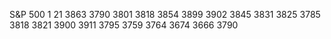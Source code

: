 S&P 500
1
21
3863
3790
3801
3818
3854
3899
3902
3845
3831
3825
3785
3818
3821
3900
3911
3795
3759
3764
3674
3666
3790